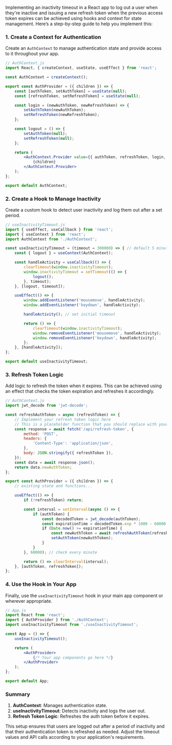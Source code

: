 Implementing an inactivity timeout in a React app to log out a user when they're inactive and issuing a new refresh token when the previous access token expires can be achieved using hooks and context for state management. Here’s a step-by-step guide to help you implement this:

### 1. Create a Context for Authentication

Create an `AuthContext` to manage authentication state and provide access to it throughout your app.

```jsx
// AuthContext.js
import React, { createContext, useState, useEffect } from 'react';

const AuthContext = createContext();

export const AuthProvider = ({ children }) => {
    const [authToken, setAuthToken] = useState(null);
    const [refreshToken, setRefreshToken] = useState(null);

    const login = (newAuthToken, newRefreshToken) => {
        setAuthToken(newAuthToken);
        setRefreshToken(newRefreshToken);
    };

    const logout = () => {
        setAuthToken(null);
        setRefreshToken(null);
    };

    return (
        <AuthContext.Provider value={{ authToken, refreshToken, login, logout }}>
            {children}
        </AuthContext.Provider>
    );
};

export default AuthContext;
```

### 2. Create a Hook to Manage Inactivity

Create a custom hook to detect user inactivity and log them out after a set period.

```jsx
// useInactivityTimeout.js
import { useEffect, useCallback } from 'react';
import { useContext } from 'react';
import AuthContext from './AuthContext';

const useInactivityTimeout = (timeout = 300000) => { // default 5 minutes
    const { logout } = useContext(AuthContext);

    const handleActivity = useCallback(() => {
        clearTimeout(window.inactivityTimeout);
        window.inactivityTimeout = setTimeout(() => {
            logout();
        }, timeout);
    }, [logout, timeout]);

    useEffect(() => {
        window.addEventListener('mousemove', handleActivity);
        window.addEventListener('keydown', handleActivity);

        handleActivity(); // set initial timeout

        return () => {
            clearTimeout(window.inactivityTimeout);
            window.removeEventListener('mousemove', handleActivity);
            window.removeEventListener('keydown', handleActivity);
        };
    }, [handleActivity]);
};

export default useInactivityTimeout;
```

### 3. Refresh Token Logic

Add logic to refresh the token when it expires. This can be achieved using an effect that checks the token expiration and refreshes it accordingly.

```jsx
// AuthContext.js
import jwt_decode from 'jwt-decode';

const refreshAuthToken = async (refreshToken) => {
    // Implement your refresh token logic here
    // This is a placeholder function that you should replace with your actual API call
    const response = await fetch('/api/refresh-token', {
        method: 'POST',
        headers: {
            'Content-Type': 'application/json',
        },
        body: JSON.stringify({ refreshToken }),
    });
    const data = await response.json();
    return data.newAuthToken;
};

export const AuthProvider = ({ children }) => {
    // existing state and functions...

    useEffect(() => {
        if (!refreshToken) return;

        const interval = setInterval(async () => {
            if (authToken) {
                const decodedToken = jwt_decode(authToken);
                const expirationTime = decodedToken.exp * 1000 - 60000; // refresh 1 minute before expiry
                if (Date.now() >= expirationTime) {
                    const newAuthToken = await refreshAuthToken(refreshToken);
                    setAuthToken(newAuthToken);
                }
            }
        }, 60000); // check every minute

        return () => clearInterval(interval);
    }, [authToken, refreshToken]);
};
```

### 4. Use the Hook in Your App

Finally, use the `useInactivityTimeout` hook in your main app component or wherever appropriate.

```jsx
// App.js
import React from 'react';
import { AuthProvider } from './AuthContext';
import useInactivityTimeout from './useInactivityTimeout';

const App = () => {
    useInactivityTimeout();

    return (
        <AuthProvider>
            {/* Your app components go here */}
        </AuthProvider>
    );
};

export default App;
```

### Summary

1. **AuthContext**: Manages authentication state.
2. **useInactivityTimeout**: Detects inactivity and logs the user out.
3. **Refresh Token Logic**: Refreshes the auth token before it expires.

This setup ensures that users are logged out after a period of inactivity and that their authentication token is refreshed as needed. Adjust the timeout values and API calls according to your application's requirements.